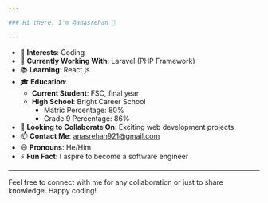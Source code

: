 ```yaml
---

### Hi there, I'm @anasrehan 👋

---
```


- 👀 **Interests**: Coding
- 🌱 **Currently Working With**: Laravel (PHP Framework)
- 📚 **Learning**: React.js
- 🎓 **Education**: 
  - **Current Student**: FSC, final year
  - **High School**: Bright Career School
    - Matric Percentage: 80%
    - Grade 9 Percentage: 86%
- 💼 **Looking to Collaborate On**: Exciting web development projects
- 📫 **Contact Me**: anasrehan921@gmail.com
- 😄 **Pronouns**: He/Him
- ⚡ **Fun Fact**: I aspire to become a software engineer

---

Feel free to connect with me for any collaboration or just to share knowledge. Happy coding!
